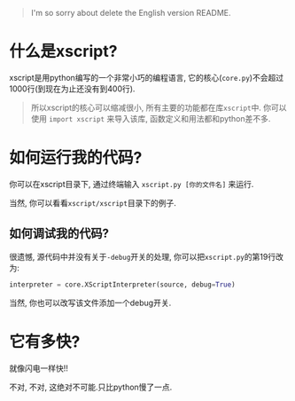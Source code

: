 > I'm so sorry about delete the English version README.

# 什么是xscript?
xscript是用python编写的一个非常小巧的编程语言, 它的核心(`core.py`)不会超过1000行(到现在为止还没有到400行).
> 所以xscript的核心可以缩减很小, 所有主要的功能都在库`xscript`中.
> 你可以使用 `import xscript` 来导入该库, 函数定义和用法都和python差不多.

# 如何运行我的代码?
你可以在xscript目录下, 通过终端输入 `xscript.py [你的文件名]` 来运行.

当然, 你可以看看`xscript/xscript`目录下的例子.

## 如何调试我的代码?
很遗憾, 源代码中并没有关于`-debug`开关的处理, 你可以把`xscript.py`的第19行改为:
```python
interpreter = core.XScriptInterpreter(source, debug=True)
```

当然, 你也可以改写该文件添加一个debug开关.

# 它有多快?
就像闪电一样快!!

不对, 不对, 这绝对不可能.只比python慢了一点.
